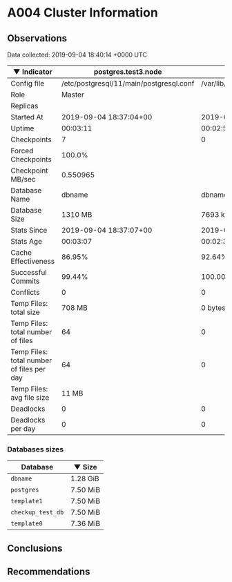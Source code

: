 # A004 Cluster Information #

## Observations ##
Data collected: 2019-09-04 18:40:14 +0000 UTC  

|&#9660;&nbsp;Indicator | postgres.test3.node | postgres.test1.node | postgres.test2.node |
|--------|-------|-------- |-------- |
|Config file |/etc/postgresql/11/main/postgresql.conf|/var/lib/postgresql/11/data1/postgresql.conf|/var/lib/postgresql/11/data2/postgresql.conf|
|Role |Master|<no value>|<no value>|
|Replicas ||<no value>|<no value>|
|Started At |2019-09-04&nbsp;18:37:04+00|2019-09-04 18:37:11+00|2019-09-04 18:37:15+00|
|Uptime |00:03:11|00:02:53|00:02:54|
|Checkpoints |7|0|0|
|Forced Checkpoints |100.0%|<no value>|<no value>|
|Checkpoint MB/sec |0.550965|<no value>|<no value>|
|Database Name |dbname|dbname|dbname|
|Database Size |1310&nbsp;MB|7693 kB|7693 kB|
|Stats Since |2019-09-04&nbsp;18:37:07+00|2019-09-04 18:37:32+00|2019-09-04 18:37:32+00|
|Stats Age |00:03:07|00:02:32|00:02:37|
|Cache Effectiveness |86.95%|92.64%|92.64%|
|Successful Commits |99.44%|100.00%|100.00%|
|Conflicts |0|0|0|
|Temp Files: total size |708&nbsp;MB|0 bytes|0 bytes|
|Temp Files: total number of files |64|0|0|
|Temp Files: total number of files per day |64|0|0|
|Temp Files: avg file size |11&nbsp;MB|<no value>|<no value>|
|Deadlocks |0|0|0|
|Deadlocks per day |0|0|0|


### Databases sizes ###

| Database | &#9660;&nbsp;Size |
|----------|--------|
| `dbname` | 1.28&nbsp;GiB |
| `postgres` | 7.50&nbsp;MiB |
| `template1` | 7.50&nbsp;MiB |
| `checkup_test_db` | 7.50&nbsp;MiB |
| `template0` | 7.36&nbsp;MiB |


## Conclusions ##


## Recommendations ##

